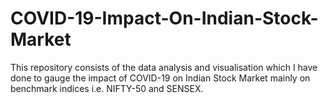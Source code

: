 # COVID-19-Impact-On-Indian-Stock-Market
This repository consists of the data analysis and visualisation which I have done to gauge the impact of COVID-19 on Indian Stock Market mainly on benchmark indices i.e. NIFTY-50 and SENSEX.
